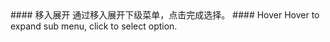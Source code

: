 <cn>
#### 移入展开
通过移入展开下级菜单，点击完成选择。
</cn>

<us>
#### Hover
Hover to expand sub menu, click to select option.
</us>
